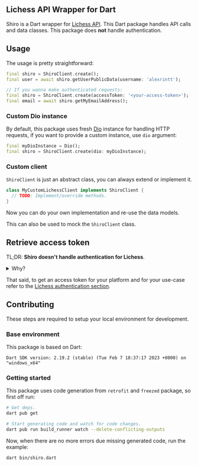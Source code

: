 ## Lichess API Wrapper for Dart

Shiro is a Dart wrapper for [Lichess API](https://lichess.org/api).
This Dart package handles API calls and data classes.
This package does **not** handle authentication.

## Usage

The usage is pretty straightforward:

```dart
final shiro = ShiroClient.create();
final user = await shiro.getUserPublicData(username: 'alexrintt');

// If you wanna make authenticated requests:
final shiro = ShiroClient.create(accessToken: '<your-access-token>');
final email = await shiro.getMyEmailAddress();
```

### Custom Dio instance

By default, this package uses fresh [Dio](https://pub.dev/packages/dio) instance for handling HTTP requests, if you want to provide a custom instance, use `dio` argument:

```dart
final myDioInstance = Dio();
final shiro = ShiroClient.create(dio: myDioInstance);
```

### Custom client

`ShiroClient` is just an abstract class, you can always extend or implement it.

```dart
class MyCustomLichessClient implements ShiroClient {
  // TODO: Implement/override methods.
}
```

Now you can do your own implementation and re-use the data models.

This can also be used to mock the `ShiroClient` class.

## Retrieve access token

TL;DR: **Shiro doesn't handle authentication for Lichess**.

<details>
  <summary>Why?</summary>

It may not be ideal for a package to handle user authentication due to the following reasons:

1. Security: Handling user authentication in a package can pose potential security risks. The package would require to store Lichess API tokens locally. If mishandled or not handled securely, it could result in unauthorized access to user accounts or other security issues.

2. Platform-specific concerns: If the package handles user authentication, it can have platform-specific implications. Different platforms may have different ways of handling sensitive user data, such as storing tokens in different locations or using different encryption methods. By leaving authentication up to users, the package can remain platform-independent and avoid these platform-specific concerns.

3. Flexibility: Lichess API tokens can be generated with different levels of access and permissions, and different users may require different levels of access depending on their use case. By allowing users to handle authentication themselves, the package gives them the flexibility to generate and use tokens with the necessary permissions for their specific use case.

4. Complexity: Handling user authentication can add additional complexity to the package and increase the likelihood of bugs or errors. By allowing users to handle authentication themselves, the package can focus on providing a clean and easy-to-use API for interacting with the Lichess API.

5. Best practice: Leaving authentication up to the user is generally considered best practice in API design. By following this best practice, the package can ensure that its design is in line with established industry standards.

So it is generally considered best practice to leave authentication up to the user and avoid potential security risks, platform-specific concerns, and unnecessary complexity in the package's design.

</details>

That said, to get an access token for your platform and for your use-case refer to the [Lichess authentication section](https://lichess.org/api#section/Introduction/Authentication).


## Contributing

These steps are required to setup your local environment for development.

### Base environment

This package is based on Dart:

```
Dart SDK version: 2.19.2 (stable) (Tue Feb 7 18:37:17 2023 +0000) on "windows_x64"
```

### Getting started

This package uses code generation from `retrofit` and `freezed` package, so first off run:

```bash
# Get deps.
dart pub get

# Start generating code and watch for code changes.
dart pub run build_runner watch --delete-conflicting-outputs
```

Now, when there are no more errors due missing generated code, run the example:

```bash
dart bin/shiro.dart
```

